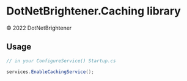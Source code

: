 ﻿# DotNetBrightener.Caching library

&copy; 2022 DotNetBrightener

## Usage

``` cs
// in your ConfigureService() Startup.cs

services.EnableCachingService();
```